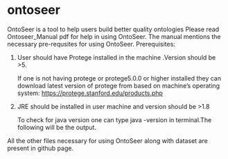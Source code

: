 # ontoseer
OntoSeer is a tool to help users build better quality ontologies
Please read Ontoseer_Manual pdf for help in using OntoSeer.
The manual mentions the necessary pre-requsites for using OntoSeer.
                            Prerequisites:

1. User should have Protege installed in the machine .Version  should be >5.

 	If one is not having protege or protege5.0.0 or higher installed they can download latest version of protege from based on machine’s operating system:
	https://protege.stanford.edu/products.php

2. JRE should be installed in user machine and version should be  >1.8
	
	To check for java version one can type java -version in terminal.The following will be the output. 


All the other files necessary for using OntoSeer along with dataset are present in github page.
